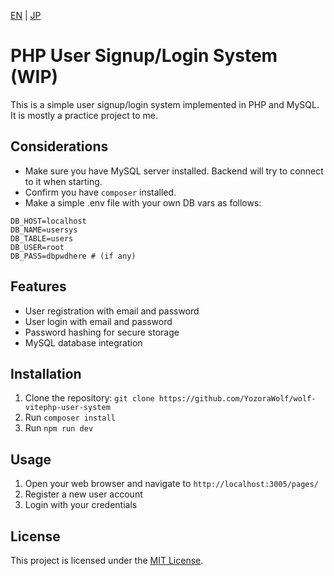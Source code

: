




[EN](README.md) | [JP](README_JP.md)

# PHP User Signup/Login System (WIP)

This is a simple user signup/login system implemented in PHP and MySQL. It is mostly a practice project to me.

## Considerations

- Make sure you have MySQL server installed. Backend will try to connect to it when starting.
- Confirm you have `composer` installed.
- Make a simple .env file with your own DB vars as follows:

```
DB_HOST=localhost
DB_NAME=usersys
DB_TABLE=users
DB_USER=root
DB_PASS=dbpwdhere # (if any)
```

## Features

- User registration with email and password
- User login with email and password
- Password hashing for secure storage
- MySQL database integration

## Installation

1. Clone the repository: `git clone https://github.com/YozoraWolf/wolf-vitephp-user-system`
2. Run `composer install`
3. Run `npm run dev`

## Usage

1. Open your web browser and navigate to `http://localhost:3005/pages/`
2. Register a new user account
3. Login with your credentials

## License

This project is licensed under the [MIT License](LICENSE).